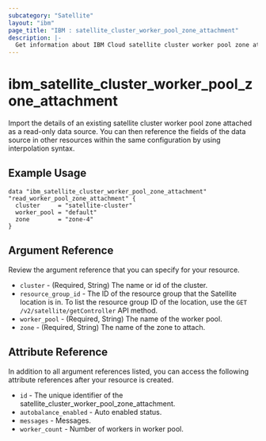```yaml
---
subcategory: "Satellite"
layout: "ibm"
page_title: "IBM : satellite_cluster_worker_pool_zone_attachment"
description: |-
  Get information about IBM Cloud satellite cluster worker pool zone attachment.
---
```


# ibm_satellite_cluster_worker_pool_zone_attachment

Import the details of an existing satellite cluster worker pool zone attached as a read-only data source. You can then reference the fields of the data source in other resources within the same configuration by using interpolation syntax.

## Example Usage

```hcl
data "ibm_satellite_cluster_worker_pool_zone_attachment" "read_worker_pool_zone_attachment" {
  cluster     = "satellite-cluster"
  worker_pool = "default"
  zone        = "zone-4"
}
```

## Argument Reference

Review the argument reference that you can specify for your resource.

* `cluster` - (Required, String) The name or id of the cluster.
* `resource_group_id` - The ID of the resource group that the Satellite location is in. To list the resource group ID of the location, use the `GET /v2/satellite/getController` API method.
* `worker_pool` - (Required, String) The name of the worker pool.
* `zone` - (Required, String) The name of the zone to attach.

## Attribute Reference

In addition to all argument references listed, you can access the following attribute references after your resource is created.

* `id` - The unique identifier of the satellite_cluster_worker_pool_zone_attachment.
* `autobalance_enabled` - Auto enabled status.
* `messages` - Messages.
* `worker_count` - Number of workers in worker pool.